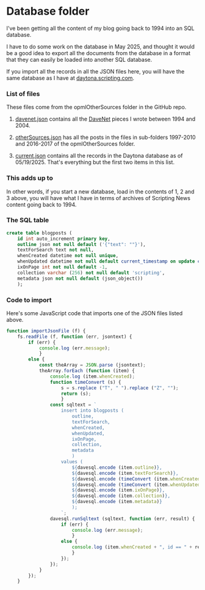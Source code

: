 # Database folder

I've been getting all the content of my blog going back to 1994 into an SQL database.

I have to do some work on the database in May 2025, and thought it would be a good idea to export all the documents from the database in a format
that they can easily be loaded into another SQL database.

If you import all the records in all the JSON files here, you will have the same database as I have at <a href="https://daytona.scripting.com/">daytona.scripting.com</a>.

### List of files

These files come from the opmlOtherSources folder in the GitHub repo.

1. <a href="davenet.json">davenet.json</a> contains all the <a href="http://scripting.com/davenet/">DaveNet</a> pieces I wrote between 1994 and 2004.

2. <a href="otherSources.json">otherSources.json</a> has all the posts in the files in sub-folders 1997-2010 and 2016-2017 of the opmlOtherSources folder.

3. <a href="current.json">current.json</a> contains all the records in the Daytona database as of 05/19/2025. That's everything but the first two items in this list.

### This adds up to

In other words, if you start a new database, load in the contents of 1, 2 and 3 above, you will have what I have in terms of archives of Scripting News content going back to 1994.

### The SQL table

```SQL
create table blogposts (
	id int auto_increment primary key,
	outline json not null default ('{"text": ""}'),
	textForSearch text not null,
	whenCreated datetime not null unique,
	whenUpdated datetime not null default current_timestamp on update current_timestamp,
	ixOnPage int not null default -1,
	collection varchar (256) not null default 'scripting',
	metadata json not null default (json_object())
	);
```

### Code to import

Here's some JavaScript code that imports one of the JSON files listed above.

```JavaScript
function importJsonFile (f) {
	fs.readFile (f, function (err, jsontext) {
		if (err) {
			console.log (err.message);
			}
		else {
			const theArray = JSON.parse (jsontext);
			theArray.forEach (function (item) {
				console.log (item.whenCreated);
				function timeConvert (s) {
					s = s.replace ("T", " ").replace ("Z", "");
					return (s);
					}
				const sqltext = `
					insert into blogposts (
						outline,
						textForSearch,
						whenCreated,
						whenUpdated,
						ixOnPage,
						collection,
						metadata
						)
					values (
						${davesql.encode (item.outline)},
						${davesql.encode (item.textForSearch)},
						${davesql.encode (timeConvert (item.whenCreated))},
						${davesql.encode (timeConvert (item.whenUpdated))},
						${davesql.encode (item.ixOnPage)},
						${davesql.encode (item.collection)},
						${davesql.encode (item.metadata)}
						);
					`;
				davesql.runSqltext (sqltext, function (err, result) {
					if (err) {
						console.log (err.message);
						}
					else {
						console.log (item.whenCreated + ", id == " + result.insertId);
						}
					});
				});
			}
		});
	}
```
